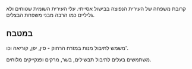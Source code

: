 קרובת משפחה של העירית הנפוצה בבישול אסייתי. עלי העירית השומית שטוחים ולא גליליים כמו הרבה מבני משפחת הבצלים.

## במטבח

משמש לתיבול מנות במזרח הרחוק - סין, יפן, קוריאה וכו'.

משתמשים בעלים לתיבול תבשילים, בשר, מרקים ופנקייקים מלוחים.

